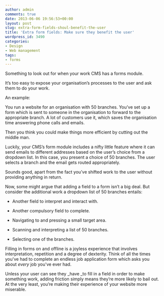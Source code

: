 ```yaml
---
author: admin
comments: true
date: 2013-06-06 19:56:53+00:00
layout: post
slug: extra-form-fields-shoul-benefit-the-user
title: 'Extra form fields: Make sure they benefit the user'
wordpress_id: 3490
categories:
- Design
- Web management
tags:
- forms
---
```


Something to look out for when your work CMS has a forms module.

It’s too easy to expose your organisation’s processes to the user and ask them to do your work.

An example:

You run a website for an organisation with 50 branches. You’ve set up a form which is sent to someone in the organisation to forward to the appropriate branch. A lot of customers use it, which saves the organisation time answering phone calls and emails.

Then you think you could make things more efficient by cutting out the middle man.

Luckily, your CMS’s form module includes a nifty little feature where it can send emails to different addresses based on the user’s choice from a dropdown list. In this case, you present a choice of 50 branches. The user selects a branch and the email gets routed appropriately.

Sounds good, apart from the fact you’ve shifted work to the user without providing anything in return.

Now, some might argue that adding a field to a form isn’t a big deal. But consider the additional work a dropdown list of 50 branches entails:



	
  * Another field to interpret and interact with.

	
  * Another compulsory field to complete.

	
  * Navigating to and pressing a small target area.

	
  * Scanning and interpreting a list of 50 branches.

	
  * Selecting one of the branches.


Filling in forms on and offline is a joyless experience that involves interpretation, repetition and a degree of dexterity. Think of all the times you've had to complete an endless job application form which asks you about _every_ job you've ever had.

Unless your user can see they _have _to fill in a field in order to make something work, adding friction simply means they’re more likely to bail out. At the very least, you’re making their experience of your website more miserable.
